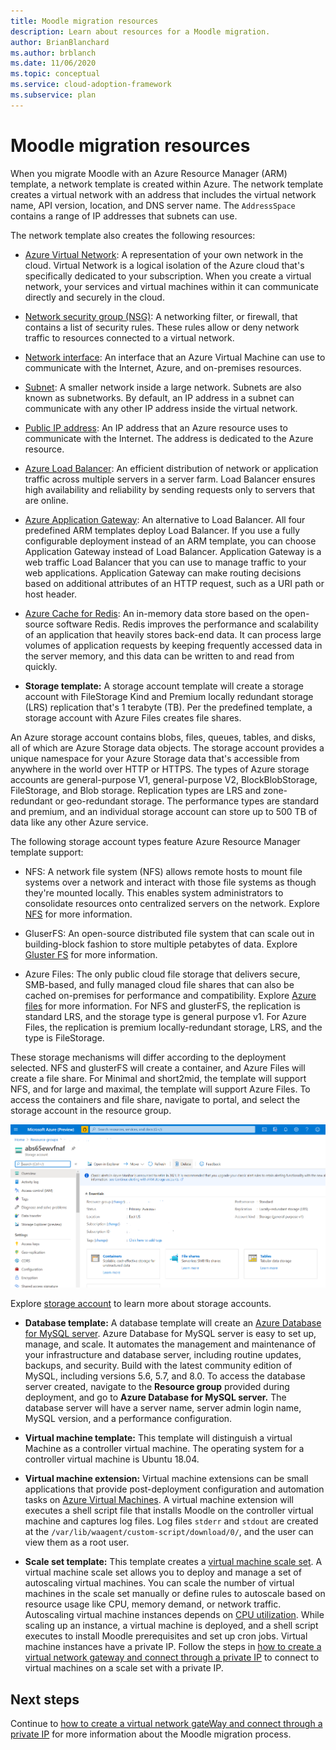 ```yaml
---
title: Moodle migration resources
description: Learn about resources for a Moodle migration.
author: BrianBlanchard
ms.author: brblanch 
ms.date: 11/06/2020
ms.topic: conceptual
ms.service: cloud-adoption-framework
ms.subservice: plan
---
```


# Moodle migration resources

When you migrate Moodle with an Azure Resource Manager (ARM) template, a network template is created within Azure. The network template creates a virtual network with an address that includes the virtual network name, API version, location, and DNS server name. The `AddressSpace` contains a range of IP addresses that subnets can use.

The network template also creates the following resources:

- [Azure Virtual Network](/azure/virtual-network/virtual-networks-overview): A representation of your own network in the cloud. Virtual Network is a logical isolation of the Azure cloud that's specifically dedicated to your subscription. When you create a virtual network, your services and virtual machines within it can communicate directly and securely in the cloud.

- [Network security group (NSG)](/azure/virtual-network/network-security-groups-overview): A networking filter, or firewall, that contains a list of security rules. These rules allow or deny network traffic to resources connected to a virtual network.

- [Network interface](/azure/virtual-network/virtual-network-network-interface): An interface that an Azure Virtual Machine can use to communicate with the Internet, Azure, and on-premises resources.

- [Subnet](/azure/virtual-network/virtual-network-manage-subnet): A smaller network inside a large network. Subnets are also known as subnetworks. By default, an IP address in a subnet can communicate with any other IP address inside the virtual network.

- [Public IP address](/azure/virtual-network/public-ip-addresses#:~:text=Public%20IP%20addresses%20enable%20Azure,IP%20assigned%20can%20communicate%20outbound): An IP address that an Azure resource uses to communicate with the Internet. The address is dedicated to the Azure resource.

- [Azure Load Balancer](/azure/virtual-machines/windows/tutorial-load-balancer#:~:text=An%20Azure%20load%20balancer%20is,traffic%20to%20an%20operational%20VM): An efficient distribution of network or application traffic across multiple servers in a server farm. Load Balancer ensures high availability and reliability by sending requests only to servers that are online.

- [Azure Application Gateway](/azure/application-gateway/overview): An alternative to Load Balancer. All four predefined ARM templates deploy Load Balancer. If you use a fully configurable deployment instead of an ARM template, you can choose Application Gateway instead of Load Balancer. Application Gateway is a web traffic Load Balancer that you can use to manage traffic to your web applications. Application Gateway can make routing decisions based on additional attributes of an HTTP request, such as a URI path or host header.

- [Azure Cache for Redis](/azure/azure-cache-for-redis/cache-overview): An in-memory data store based on the open-source software Redis. Redis improves the performance and scalability of an application that heavily stores back-end data. It can process large volumes of application requests by keeping frequently accessed data in the server memory, and this data can be written to and read from quickly.

- **Storage template:** A storage account template will create a storage account with FileStorage Kind and Premium locally redundant storage (LRS) replication that's 1 terabyte (TB). Per the predefined template, a storage account with Azure Files creates file shares.

An Azure storage account contains blobs, files, queues, tables, and disks, all of which are Azure Storage data objects. The storage account provides a unique namespace for your Azure Storage data that's accessible from anywhere in the world over HTTP or HTTPS. The types of Azure storage accounts are general-purpose V1, general-purpose V2, BlockBlobStorage, FileStorage, and Blob storage. Replication types are LRS and zone-redundant or geo-redundant storage. The performance types are standard and premium, and an individual storage account can store up to 500 TB of data like any other Azure service.

The following storage account types feature Azure Resource Manager template support:

- NFS: A network file system (NFS) allows remote hosts to mount file systems over a network and interact with those file systems as though they're mounted locally. This enables system administrators to consolidate resources onto centralized servers on the network. Explore [NFS](/windows-server/storage/nfs/nfs-overview) for more information.

- GluserFS: An open-source distributed file system that can scale out in building-block fashion to store multiple petabytes of data. Explore [Gluster FS](/azure/virtual-machines/workloads/sap/high-availability-guide-rhel-glusterfs) for more information.

- Azure Files: The only public cloud file storage that delivers secure, SMB-based, and fully managed cloud file shares that can also be cached on-premises for performance and compatibility. Explore [Azure files](/azure/storage/files/storage-files-introduction) for more information. For NFS and glusterFS, the replication is standard LRS, and the storage type is general purpose v1. For Azure Files, the replication is premium locally-redundant storage, LRS, and the type is FileStorage.

These storage mechanisms will differ according to the deployment selected. NFS and glusterFS will create a container, and Azure Files will create a file share. For Minimal and short2mid, the template will support NFS, and for large and maximal, the template will support Azure Files. To access the containers and file share, navigate to portal, and select the storage account in the resource group.

![A storage account.](images/storage-account.png)

Explore [storage account](/azure/storage/common/storage-account-overview) to learn more about storage accounts.

- **Database template:** A database template will create an [Azure Database for MySQL server](/azure/mysql/). Azure Database for MySQL server is easy to set up, manage, and scale. It automates the management and maintenance of your infrastructure and database server, including routine updates, backups, and security. Build with the latest community edition of MySQL, including versions 5.6, 5.7, and 8.0. To access the database server created, navigate to the **Resource group** provided during deployment, and go to **Azure Database for MySQL server.** The database server will have a server name, server admin login name, MySQL version, and a performance configuration.

- **Virtual machine template:** This template will distinguish a virtual Machine as a controller virtual machine. The operating system for a controller virtual machine is Ubuntu 18.04.

- **Virtual machine extension:** Virtual machine extensions can be small applications that provide post-deployment configuration and automation tasks on [Azure Virtual Machines](/azure/virtual-machines/extensions/overview). A virtual machine extension will executes a shell script file that installs Moodle on the controller virtual machine and captures log files. Log files `stderr` and `stdout` are created at the `/var/lib/waagent/custom-script/download/0/`, and the user can view them as a root user.

- **Scale set template:** This template creates a [virtual machine scale set](/azure/virtual-machine-scale-sets/overview). A virtual machine scale set allows you to deploy and manage a set of autoscaling virtual machines. You can scale the number of virtual machines in the scale set manually or define rules to autoscale based on resource usage like CPU, memory demand, or network traffic. Autoscaling virtual machine instances depends on [CPU utilization](/visualstudio/profiling/average-cpu-utilization). While scaling up an instance, a virtual machine is deployed, and a shell script executes to install Moodle prerequisites and set up cron jobs. Virtual machine instances have a private IP. Follow the steps in [how to create a virtual network gateway and connect through a private IP](./vpn-gateway.md) to connect to virtual machines on a scale set with a private IP.

## Next steps

Continue to [how to create a virtual network gateWay and connect through a private IP](./vpn-gateway.md) for more information about the Moodle migration process.

